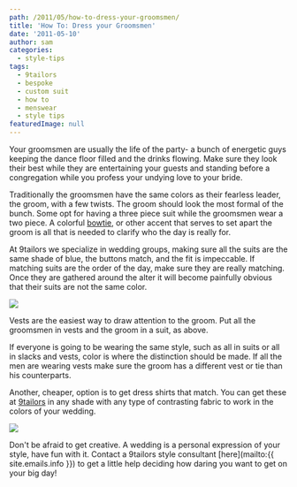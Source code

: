 ```yaml
---
path: /2011/05/how-to-dress-your-groomsmen/
title: 'How To: Dress your Groomsmen'
date: '2011-05-10'
author: sam
categories:
  - style-tips
tags:
  - 9tailors
  - bespoke
  - custom suit
  - how to
  - menswear
  - style tips
featuredImage: null
---
```

Your groomsmen are usually the life of the party- a bunch of energetic guys keeping the dance floor filled and the drinks flowing. Make sure they look their best while they are entertaining your guests and standing before a congregation while you profess your undying love to your bride.

Traditionally the groomsmen have the same colors as their fearless leader, the groom, with a few twists. The groom should look the most formal of the bunch. Some opt for having a three piece suit while the groomsmen wear a two piece. A colorful [bowtie](http://2011/03/wednesdays-get-this-oootie-bowties.html), or other accent that serves to set apart the groom is all that is needed to clarify who the day is really for.

At 9tailors we specialize in wedding groups, making sure all the suits are the same shade of blue, the buttons match, and the fit is impeccable. If matching suits are the order of the day, make sure they are really matching. Once they are gathered around the alter it will become painfully obvious that their suits are not the same color.

![](http://1.bp.blogspot.com/-352an-OzL-k/Tcle9bVEHLI/AAAAAAAAAUI/NyS7B1fjo8M/s320/imgres.jpg)

Vests are the easiest way to draw attention to the groom. Put all the groomsmen in vests and the groom in a suit, as above.

If everyone is going to be wearing the same style, such as all in suits or all in slacks and vests, color is where the distinction should be made. If all the men are wearing vests make sure the groom has a different vest or tie than his counterparts.

Another, cheaper, option is to get dress shirts that match. You can get these at [9tailors](http://www.9tailors.com) in any shade with any type of contrasting fabric to work in the colors of your wedding.

[![](http://2.bp.blogspot.com/-wqp1_EFSzcY/Tclg62svIJI/AAAAAAAAAUQ/dmQU3Uqrjxs/s320/imgres.jpg)](http://2.bp.blogspot.com/-wqp1_EFSzcY/Tclg62svIJI/AAAAAAAAAUQ/dmQU3Uqrjxs/s1600/imgres.jpg)

Don't be afraid to get creative. A wedding is a personal expression of your style, have fun with it. Contact a 9tailors style consultant [here](mailto:{{ site.emails.info }}) to get a little help deciding how daring you want to get on your big day!